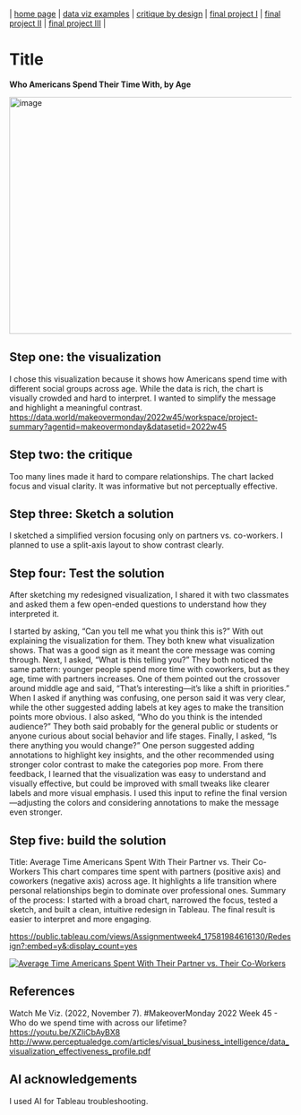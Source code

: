 | [home page](https://cmustudent.github.io/tswd-portfolio-templates/) | [data viz examples](dataviz-examples) | [critique by design](critique-by-design) | [final project I](final-project-part-one) | [final project II](final-project-part-two) | [final project III](final-project-part-three) |

# Title
**Who Americans Spend Their Time With, by Age**

<img width="550" height="423" alt="image" src="https://github.com/user-attachments/assets/029e89de-edc4-4f85-bdd2-61d3ea3c2b50" />

## Step one: the visualization

I chose this visualization because it shows how Americans spend time with different social groups across age. While the data is rich, the chart is visually crowded and hard to interpret. I wanted to simplify the message and highlight a meaningful contrast.
https://data.world/makeovermonday/2022w45/workspace/project-summary?agentid=makeovermonday&datasetid=2022w45


## Step two: the critique
Too many lines made it hard to compare relationships.
The chart lacked focus and visual clarity.
It was informative but not perceptually effective.

## Step three: Sketch a solution
I sketched a simplified version focusing only on partners vs. co-workers. I planned to use a split-axis layout to show contrast clearly.

## Step four: Test the solution

After sketching my redesigned visualization, I shared it with two classmates and asked them a few open-ended questions to understand how they interpreted it.

I started by asking, “Can you tell me what you think this is?” With out explaining the visualization for them. 
They both knew what visualization shows. That was a good sign as it meant the core message was coming through. Next, I asked, “What is this telling you?” They both noticed the same pattern: younger people spend more time with coworkers, but as they age, time with partners increases. One of them pointed out the crossover around middle age and said, “That’s interesting—it’s like a shift in priorities.” When I asked if anything was confusing, one person said it was very clear, while the other suggested adding labels at key ages to make the transition points more obvious. I also asked, “Who do you think is the intended audience?” They both said probably for the general public or students or anyone curious about social behavior and life stages. Finally, I asked, “Is there anything you would change?” One person suggested adding annotations to highlight key insights, and the other recommended using stronger color contrast to make the categories pop more. From there feedback, I learned that the visualization was easy to understand and visually effective, but could be improved with small tweaks like clearer labels and more visual emphasis. I used this input to refine the final version—adjusting the colors and considering annotations to make the message even stronger.


## Step five: build the solution

Title: Average Time Americans Spent With Their Partner vs. Their Co-Workers
This chart compares time spent with partners (positive axis) and coworkers (negative axis) across age. It highlights a life transition where personal relationships begin to dominate over professional ones.
Summary of the process:
I started with a broad chart, narrowed the focus, tested a sketch, and built a clean, intuitive redesign in Tableau. The final result is easier to interpret and more engaging.

https://public.tableau.com/views/Assignmentweek4_17581984616130/Redesign?:embed=y&:display_count=yes

<div class='tableauPlaceholder' id='viz1758216459914' style='position: relative'><noscript><a href='#'><img alt='Average Time Americans Spent With Their Partner vs. Their Co-Workers ' src='https:&#47;&#47;public.tableau.com&#47;static&#47;images&#47;As&#47;Assignmentweek4_17581984616130&#47;Redesign&#47;1_rss.png' style='border: none' /></a></noscript><object class='tableauViz'  style='display:none;'><param name='host_url' value='https%3A%2F%2Fpublic.tableau.com%2F' /> <param name='embed_code_version' value='3' /> <param name='site_root' value='' /><param name='name' value='Assignmentweek4_17581984616130&#47;Redesign' /><param name='tabs' value='no' /><param name='toolbar' value='yes' /><param name='static_image' value='https:&#47;&#47;public.tableau.com&#47;static&#47;images&#47;As&#47;Assignmentweek4_17581984616130&#47;Redesign&#47;1.png' /> <param name='animate_transition' value='yes' /><param name='display_static_image' value='yes' /><param name='display_spinner' value='yes' /><param name='display_overlay' value='yes' /><param name='display_count' value='yes' /><param name='language' value='en-US' /></object></div>                
<script type='text/javascript'>                    
  var divElement = document.getElementById('viz1758216459914');                    
  var vizElement = divElement.getElementsByTagName('object')[0];                    
  vizElement.style.width='100%';vizElement.style.height=(divElement.offsetWidth*0.75)+'px';                    
  var scriptElement = document.createElement('script');                    
  scriptElement.src = 'https://public.tableau.com/javascripts/api/viz_v1.js';                    
  vizElement.parentNode.insertBefore(scriptElement, vizElement);               
</script>


## References
Watch Me Viz. (2022, November 7). #MakeoverMonday 2022 Week 45 - Who do we spend time with across our lifetime? https://youtu.be/XZliCbAyBX8
http://www.perceptualedge.com/articles/visual_business_intelligence/data_visualization_effectiveness_profile.pdf

## AI acknowledgements
I used AI for Tableau troubleshooting.
